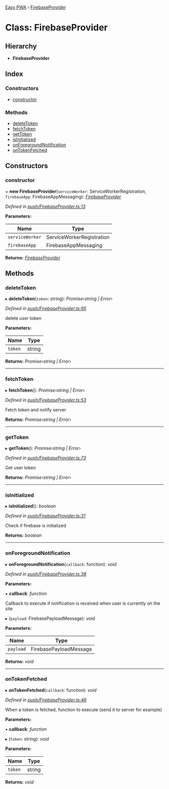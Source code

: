 [Easy PWA](../README.md) › [FirebaseProvider](firebaseprovider.md)

# Class: FirebaseProvider

## Hierarchy

* **FirebaseProvider**

## Index

### Constructors

* [constructor](firebaseprovider.md#constructor)

### Methods

* [deleteToken](firebaseprovider.md#deletetoken)
* [fetchToken](firebaseprovider.md#fetchtoken)
* [getToken](firebaseprovider.md#gettoken)
* [isInitialized](firebaseprovider.md#isinitialized)
* [onForegroundNotification](firebaseprovider.md#onforegroundnotification)
* [onTokenFetched](firebaseprovider.md#ontokenfetched)

## Constructors

###  constructor

\+ **new FirebaseProvider**(`serviceWorker`: ServiceWorkerRegistration, `firebaseApp`: FirebaseAppMessaging): *[FirebaseProvider](firebaseprovider.md)*

*Defined in [push/FirebaseProvider.ts:13](https://github.com/easy-pwa/easy-pwa-js/blob/666dd89/src/ts/push/FirebaseProvider.ts#L13)*

**Parameters:**

Name | Type |
------ | ------ |
`serviceWorker` | ServiceWorkerRegistration |
`firebaseApp` | FirebaseAppMessaging |

**Returns:** *[FirebaseProvider](firebaseprovider.md)*

## Methods

###  deleteToken

▸ **deleteToken**(`token`: string): *Promise‹string | Error›*

*Defined in [push/FirebaseProvider.ts:95](https://github.com/easy-pwa/easy-pwa-js/blob/666dd89/src/ts/push/FirebaseProvider.ts#L95)*

delete user token

**Parameters:**

Name | Type |
------ | ------ |
`token` | string |

**Returns:** *Promise‹string | Error›*

___

###  fetchToken

▸ **fetchToken**(): *Promise‹string | Error›*

*Defined in [push/FirebaseProvider.ts:53](https://github.com/easy-pwa/easy-pwa-js/blob/666dd89/src/ts/push/FirebaseProvider.ts#L53)*

Fetch token and notify server

**Returns:** *Promise‹string | Error›*

___

###  getToken

▸ **getToken**(): *Promise‹string | Error›*

*Defined in [push/FirebaseProvider.ts:73](https://github.com/easy-pwa/easy-pwa-js/blob/666dd89/src/ts/push/FirebaseProvider.ts#L73)*

Get user token

**Returns:** *Promise‹string | Error›*

___

###  isInitialized

▸ **isInitialized**(): *boolean*

*Defined in [push/FirebaseProvider.ts:31](https://github.com/easy-pwa/easy-pwa-js/blob/666dd89/src/ts/push/FirebaseProvider.ts#L31)*

Check if firebase is initialized

**Returns:** *boolean*

___

###  onForegroundNotification

▸ **onForegroundNotification**(`callback`: function): *void*

*Defined in [push/FirebaseProvider.ts:38](https://github.com/easy-pwa/easy-pwa-js/blob/666dd89/src/ts/push/FirebaseProvider.ts#L38)*

**Parameters:**

▪ **callback**: *function*

Callback to execute if notification is received when user is currently on the site

▸ (`payload`: FirebasePayloadMessage): *void*

**Parameters:**

Name | Type |
------ | ------ |
`payload` | FirebasePayloadMessage |

**Returns:** *void*

___

###  onTokenFetched

▸ **onTokenFetched**(`callback`: function): *void*

*Defined in [push/FirebaseProvider.ts:46](https://github.com/easy-pwa/easy-pwa-js/blob/666dd89/src/ts/push/FirebaseProvider.ts#L46)*

When a token is fetched, function to execute (send it to server for example)

**Parameters:**

▪ **callback**: *function*

▸ (`token`: string): *void*

**Parameters:**

Name | Type |
------ | ------ |
`token` | string |

**Returns:** *void*
